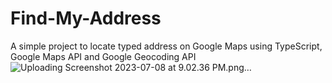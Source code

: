 # Find-My-Address
A simple project to locate typed address on Google Maps using TypeScript, Google Maps API and Google Geocoding API
![Uploading Screenshot 2023-07-08 at 9.02.36 PM.png…]()
